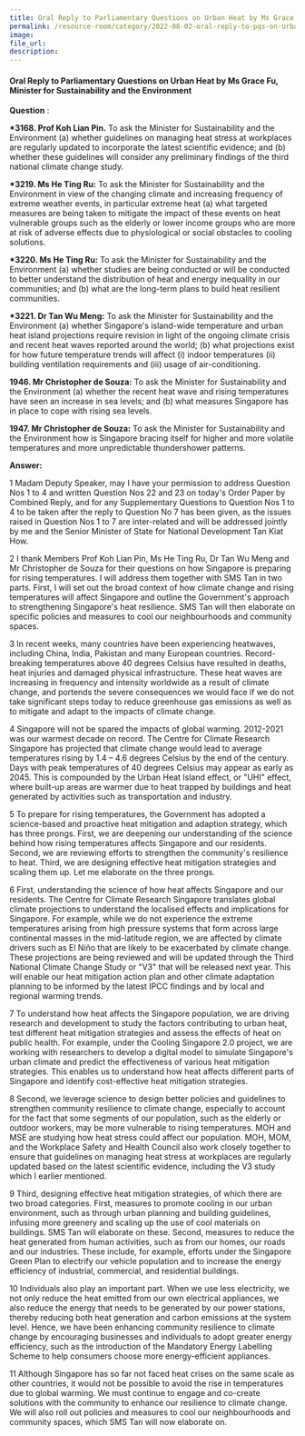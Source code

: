 ```yaml
---  
title: Oral Reply to Parliamentary Questions on Urban Heat by Ms Grace Fu, Minister for Sustainability and the Environment
permalink: /resource-room/category/2022-08-02-oral-reply-to-pqs-on-urban-heat/
image:  
file_url:  
description:  
---  
```


#### Oral Reply to Parliamentary Questions on Urban Heat by Ms Grace Fu, Minister for Sustainability and the Environment

**Question** :

**\*3168. Prof Koh Lian Pin.** To ask the Minister for Sustainability and the Environment (a) whether guidelines on managing heat stress at workplaces are regularly updated to incorporate the latest scientific evidence; and (b) whether these guidelines will consider any preliminary findings of the third national climate change study.

**\*3219. Ms He Ting Ru:** To ask the Minister for Sustainability and the Environment in view of the changing climate and increasing frequency of extreme weather events, in particular extreme heat (a) what targeted measures are being taken to mitigate the impact of these events on heat vulnerable groups such as the elderly or lower income groups who are more at risk of adverse effects due to physiological or social obstacles to cooling solutions.

**\*3220. Ms He Ting Ru:** To ask the Minister for Sustainability and the Environment (a) whether studies are being conducted or will be conducted to better understand the distribution of heat and energy inequality in our communities; and (b) what are the long-term plans to build heat resilient communities.

**\*3221. Dr Tan Wu Meng:** To ask the Minister for Sustainability and the Environment (a) whether Singapore&#39;s island-wide temperature and urban heat island projections require revision in light of the ongoing climate crisis and recent heat waves reported around the world; (b) what projections exist for how future temperature trends will affect (i) indoor temperatures (ii) building ventilation requirements and (iii) usage of air-conditioning.

**1946. Mr Christopher de Souza:** To ask the Minister for Sustainability and the Environment (a) whether the recent heat wave and rising temperatures have seen an increase in sea levels; and (b) what measures Singapore has in place to cope with rising sea levels.

**1947. Mr Christopher de Souza:** To ask the Minister for Sustainability and the Environment how is Singapore bracing itself for higher and more volatile temperatures and more unpredictable thundershower patterns.

**Answer:**

1 Madam Deputy Speaker, may I have your permission to address Question Nos 1 to 4 and written Question Nos 22 and 23 on today&#39;s Order Paper by Combined Reply, and for any Supplementary Questions to Question Nos 1 to 4 to be taken after the reply to Question No 7 has been given, as the issues raised in Question Nos 1 to 7 are inter-related and will be addressed jointly by me and the Senior Minister of State for National Development Tan Kiat How.

2 I thank Members Prof Koh Lian Pin, Ms He Ting Ru, Dr Tan Wu Meng and Mr Christopher de Souza for their questions on how Singapore is preparing for rising temperatures. I will address them together with SMS Tan in two parts. First, I will set out the broad context of how climate change and rising temperatures will affect Singapore and outline the Government&#39;s approach to strengthening Singapore&#39;s heat resilience. SMS Tan will then elaborate on specific policies and measures to cool our neighbourhoods and community spaces.

3 In recent weeks, many countries have been experiencing heatwaves, including China, India, Pakistan and many European countries. Record-breaking temperatures above 40 degrees Celsius have resulted in deaths, heat injuries and damaged physical infrastructure. These heat waves are increasing in frequency and intensity worldwide as a result of climate change, and portends the severe consequences we would face if we do not take significant steps today to reduce greenhouse gas emissions as well as to mitigate and adapt to the impacts of climate change.

4 Singapore will not be spared the impacts of global warming. 2012-2021 was our warmest decade on record. The Centre for Climate Research Singapore has projected that climate change would lead to average temperatures rising by 1.4 – 4.6 degrees Celsius by the end of the century. Days with peak temperatures of 40 degrees Celsius may appear as early as 2045. This is compounded by the Urban Heat Island effect, or &quot;UHI&quot; effect, where built-up areas are warmer due to heat trapped by buildings and heat generated by activities such as transportation and industry.

5 To prepare for rising temperatures, the Government has adopted a science-based and proactive heat mitigation and adaption strategy, which has three prongs. First, we are deepening our understanding of the science behind how rising temperatures affects Singapore and our residents. Second, we are reviewing efforts to strengthen the community&#39;s resilience to heat. Third, we are designing effective heat mitigation strategies and scaling them up. Let me elaborate on the three prongs.

6 First, understanding the science of how heat affects Singapore and our residents. The Centre for Climate Research Singapore translates global climate projections to understand the localised effects and implications for Singapore. For example, while we do not experience the extreme temperatures arising from high pressure systems that form across large continental masses in the mid-latitude region, we are affected by climate drivers such as El Niño that are likely to be exacerbated by climate change. These projections are being reviewed and will be updated through the Third National Climate Change Study or &quot;V3&quot; that will be released next year. This will enable our heat mitigation action plan and other climate adaptation planning to be informed by the latest IPCC findings and by local and regional warming trends.

7 To understand how heat affects the Singapore population, we are driving research and development to study the factors contributing to urban heat, test different heat mitigation strategies and assess the effects of heat on public health. For example, under the Cooling Singapore 2.0 project, we are working with researchers to develop a digital model to simulate Singapore&#39;s urban climate and predict the effectiveness of various heat mitigation strategies. This enables us to understand how heat affects different parts of Singapore and identify cost-effective heat mitigation strategies.

8 Second, we leverage science to design better policies and guidelines to strengthen community resilience to climate change, especially to account for the fact that some segments of our population, such as the elderly or outdoor workers, may be more vulnerable to rising temperatures. MOH and MSE are studying how heat stress could affect our population. MOH, MOM, and the Workplace Safety and Health Council also work closely together to ensure that guidelines on managing heat stress at workplaces are regularly updated based on the latest scientific evidence, including the V3 study which I earlier mentioned.

9 Third, designing effective heat mitigation strategies, of which there are two broad categories. First, measures to promote cooling in our urban environment, such as through urban planning and building guidelines, infusing more greenery and scaling up the use of cool materials on buildings. SMS Tan will elaborate on these. Second, measures to reduce the heat generated from human activities, such as from our homes, our roads and our industries. These include, for example, efforts under the Singapore Green Plan to electrify our vehicle population and to increase the energy efficiency of industrial, commercial, and residential buildings.

10 Individuals also play an important part. When we use less electricity, we not only reduce the heat emitted from our own electrical appliances, we also reduce the energy that needs to be generated by our power stations, thereby reducing both heat generation and carbon emissions at the system level. Hence, we have been enhancing community resilience to climate change by encouraging businesses and individuals to adopt greater energy efficiency, such as the introduction of the Mandatory Energy Labelling Scheme to help consumers choose more energy-efficient appliances.

11 Although Singapore has so far not faced heat crises on the same scale as other countries, it would not be possible to avoid the rise in temperatures due to global warming. We must continue to engage and co-create solutions with the community to enhance our resilience to climate change. We will also roll out policies and measures to cool our neighbourhoods and community spaces, which SMS Tan will now elaborate on.
